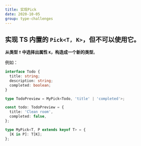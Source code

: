 ```yaml
---
title: 实现Pick
date: 2020-10-05
group: type-challenges
---
```


## 实现 TS 内置的 `Pick<T, K>`，但不可以使用它。

**从类型 `T` 中选择出属性 `K`，构造成一个新的类型**。

例如：

```ts
interface Todo {
  title: string;
  description: string;
  completed: boolean;
}

type TodoPreview = MyPick<Todo, 'title' | 'completed'>;

const todo: TodoPreview = {
  title: 'Clean room',
  completed: false,
};
```

```typescript
type MyPick<T, P extends keyof T> = {
  [K in P]: T[K];
};
```
